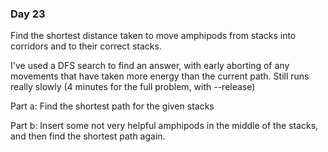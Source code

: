 ### Day 23

Find the shortest distance taken to move amphipods from stacks into corridors and to their correct stacks.

I've used a DFS search to find an answer, with early aborting of any movements that have taken more energy than the current path. Still runs
really slowly (4 minutes for the full problem, with --release)

Part a:
Find the shortest path for the given stacks

Part b:
Insert some not very helpful amphipods in the middle of the stacks, and then find the shortest path again.
